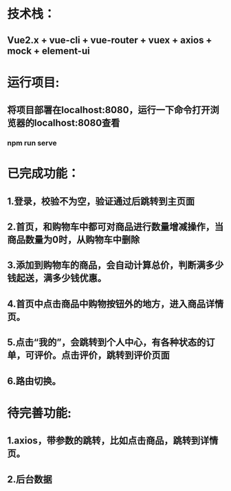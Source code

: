 # 技术栈：
## Vue2.x + vue-cli + vue-router + vuex + axios + mock + element-ui
# 运行项目:<br>
## 将项目部署在localhost:8080，运行一下命令打开浏览器的localhost:8080查看
### npm run serve 
# 已完成功能：
## 1.登录，校验不为空，验证通过后跳转到主页面
## 2.首页，和购物车中都可对商品进行数量增减操作，当商品数量为0时，从购物车中删除
## 3.添加到购物车的商品，会自动计算总价，判断满多少钱起送，满多少钱优惠。
## 4.首页中点击商品中购物按钮外的地方，进入商品详情页。
## 5.点击“我的”，会跳转到个人中心，有各种状态的订单，可评价。点击评价，跳转到评价页面
## 6.路由切换。
# 待完善功能:
## 1.axios，带参数的跳转，比如点击商品，跳转到详情页。
## 2.后台数据<br>


